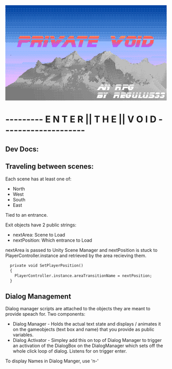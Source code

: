  <img src="./project-logo.png" width="604"/>


# --------- E N T E R || T H E || V O I D --------------------

## Dev Docs:

## Traveling between scenes:

Each scene has at least one of: 
* North 
* West 
* South 
* East 

Tied to an entrance. 

Exit objects have 2 public strings:

* nextArea: Scene to Load
* nextPosition: Which entrance to Load


nextArea is passed to Unity Scene Manager and nextPosition is stuck to PlayerController.instance and retrieved by the area recieving them.

```
  private void SetPlayerPosition()
  {
    PlayerController.instance.areaTransitionName = nextPosition;
  }
```

## Dialog Management

Dialog manager scripts are attached to the objects they are meant to provide speach for. Two components:

* Dialog Manager - Holds the actual text state and displays / animates it on the gameobjects (text box and name) that you provide as public variables.
* Dialog Activator - Simpley add this on top of Dialog Manager to trigger an activation of the DialogBox on the DialogManager which sets off the whole click loop of dialog. Listens for on trigger enter. 

To display Names in Dialog Manger, use 'n-'
